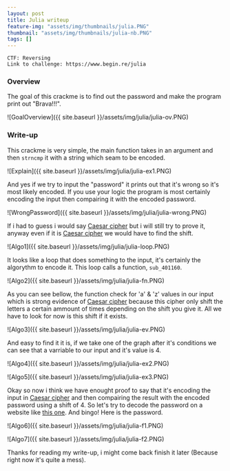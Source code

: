```yaml
---
layout: post
title: Julia writeup
feature-img: "assets/img/thumbnails/julia.PNG"
thumbnail: "assets/img/thumbnails/julia-nb.PNG"
tags: []
---
```


`CTF: Reversing` <br>
`Link to challenge: https://www.begin.re/julia`

### Overview

The goal of this crackme is to find out the password and make the program print out "Brava!!!".

![GoalOverview]({{ site.baseurl }}/assets/img/julia/julia-ov.PNG)

### Write-up

This crackme is very simple, the main function takes in an argument and then `strncmp` it with a string which seam to be encoded.

![Explain]({{ site.baseurl }}/assets/img/julia/julia-ex1.PNG)

And yes if we try to input the "password" it prints out that it's wrong so it's most likely encoded. If you use your logic the program is most certainly encoding the input then compairing it with the encoded password.

![WrongPassword]({{ site.baseurl }}/assets/img/julia/julia-wrong.PNG)

If i had to guess i would say <a href="https://en.wikipedia.org/wiki/Caesar_cipher">Caesar cipher</a> but i will still try to prove it, anyway even if it is <a href="https://en.wikipedia.org/wiki/Caesar_cipher">Caesar cipher</a> we would have to find the shift.

![Algo1]({{ site.baseurl }}/assets/img/julia/julia-loop.PNG)

It looks like a loop that does something to the input, it's certainly the algorythm to encode it. This loop calls a function, `sub_401160`.

![Algo2]({{ site.baseurl }}/assets/img/julia/julia-fn.PNG)

As you can see bellow, the function check for 'a' & 'z' values in our input which is strong evidence of <a href="https://en.wikipedia.org/wiki/Caesar_cipher">Caesar cipher</a> because this cipher only shift the letters a certain ammount of times depending on the shift you give it. All we have to look for now is this shift if it exists.

![Algo3]({{ site.baseurl }}/assets/img/julia/julia-ev.PNG)

And easy to find it it is, if we take one of the graph after it's conditions we can see that a varriable to our input and it's value is 4.

![Algo4]({{ site.baseurl }}/assets/img/julia/julia-ex2.PNG)

![Algo5]({{ site.baseurl }}/assets/img/julia/julia-ex3.PNG)

Okay so now i think we have enought proof to say that it's encoding the input in <a href="https://en.wikipedia.org/wiki/Caesar_cipher">Caesar cipher</a> and then compairing the result with the encoded password using a shift of 4. So let's try to decode the password on a website like <a href="https://en.wikipedia.org/wiki/Caesar_cipher">this one</a>. And bingo! Here is the password.

![Algo6]({{ site.baseurl }}/assets/img/julia/julia-f1.PNG)

![Algo7]({{ site.baseurl }}/assets/img/julia/julia-f2.PNG)

Thanks for reading my write-up, i might come back finish it later (Because right now it's quite a mess).